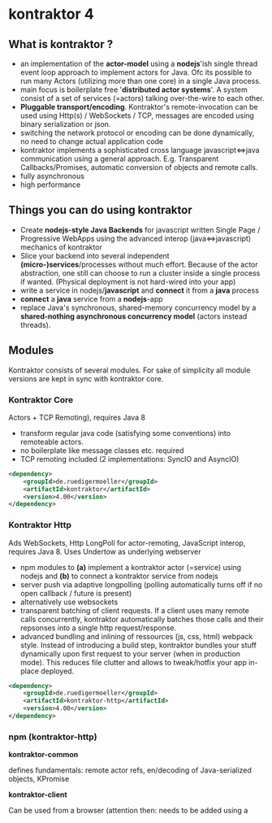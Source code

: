 # kontraktor 4


## What is kontraktor ?

* an implementation of the **actor-model** using a **nodejs**'ish single thread event loop approach to implement actors for Java. Ofc its possible to run many Actors (utilizing more than one core) in a
single Java process.
* main focus is boilerplate free '**distributed actor systems**'. A system consist of a set of services (=actors) talking over-the-wire to each other.
* **Pluggable transport/encoding**. Kontraktor's remote-invocation can be used using Http(s) / WebSockets / TCP, messages are encoded using binary serialization or json.
* switching the network protocol or encoding can be done dynamically, no need to change actual application code
* kontraktor implements a sophisticated cross language javascript<=>java communication using a general approach. E.g. Transparent Callbacks/Promises, automatic conversion of objects and remote calls. 
* fully asynchronous
* high performance

## Things you can do using kontraktor

* Create **nodejs-style Java Backends** for javascript written Single Page / Progressive WebApps using the advanced interop (java<=>javascript) mechanics of kontraktor
* Slice your backend into several independent **(micro-)services**/processes without much effort. Because of the actor abstraction, one still can choose to run a
 cluster inside a single process if wanted. (Physical deployment is not hard-wired into your app)
* write a service in nodejs/**javascript** and **connect** it from a **java** process
* **connect** a **java** service from a **nodejs**-app
* replace Java's synchronous, shared-memory concurrency model by a **shared-nothing asynchronous concurrency model** (actors instead threads). 

## Modules

Kontraktor consists of several modules. For sake of simplicity all module versions are kept in sync with kontraktor core.

### Kontraktor Core 

Actors + TCP Remoting), requires Java 8

* transform regular java code (satisfying some conventions) into remoteable actors.
* no boilerplate like message classes etc. required
* TCP remoting included (2 implementations: SyncIO and AsyncIO) 

```xml
<dependency>
    <groupId>de.ruedigermoeller</groupId>
    <artifactId>kontraktor</artifactId>
    <version>4.00</version>
</dependency>
```

### Kontraktor Http 

Ads WebSockets, Http LongPoll for actor-remoting, JavaScript interop, requires Java 8. Uses Undertow as underlying webserver

* npm modules to **(a)** implement a kontraktor actor (=service) using nodejs and **(b)** to connect a kontraktor service from nodejs 
* server push via adaptive longpolling (polling automatically turns off if no open callback / future is present) 
* alternatively use websockets
* transparent batching of client requests. If a client uses many remote calls concurrently, kontraktor automatically batches those calls and their repsonses
into a single http request/response.
* advanced bundling and inlining of ressources (js, css, html) webpack style. Instead of introducing a build step, kontraktor bundles
 your stuff dynamically upon first request to your server (when in production mode). This reduces file clutter and allows to tweak/hotfix your app
 in-place deployed.

```xml
<dependency>
    <groupId>de.ruedigermoeller</groupId>
    <artifactId>kontraktor-http</artifactId>
    <version>4.00</version>
</dependency>
```

### npm (kontraktor-http)

**kontraktor-common**

defines fundamentals: remote actor refs, en/decoding of Java-serialized objects, KPromise

**kontraktor-client**

Can be used from a browser (attention then: needs to be added using a <script> tag, not babel/browserify'ish using 'require').
Can be used from nodejs to connect services/actors implemented in java or javascript

**kontraktor-server**

write an ES6 class and make it accessible to other (kontraktor) processes using websockets. Some limitations: no actor proxies, only websockets supported.

**js4k**

old (es6 free) implementation of kontraktor-client. somewhat messy, but production-proven
 
### kontraktor-web

A lightweight framework on top of kontraktor to serve JavaScript Single Page Application clients (e.g. Polymer.js, React.js) from a Java Server.

* session handling: for each client an actor instance is created server side. No need to manually juggle Id's
* session invalidation
* session resurrection (=wake up / re-establish a session from a Client which has been away for some time). No more "your session has expired")
* built in support for Polymer.js and React.js (incl. jsx, babel+browserify) 

```xml
<dependency>
    <groupId>de.ruedigermoeller</groupId>
    <artifactId>kontraktor-http</artifactId>
    <version>4.00</version>
</dependency>
```

**[Undocumented] kontraktor-reallive**

A clusterable NoSQL data base.

* Reactive: Each transaction/data change is broadcasted to (filtered) subscribers. CQRS/MVC at cluster scale.
* Can be used to organize intra-service communication in a fail-safe and decoupled fashion.
* clusterable
* optional full in memory caching. 
* distributed Lambda execution featuring advanced and very fast inmemory analytics.
* powers message routing middleware of a large european stock exchange (up to 100.000 transactions per second, up to 200k messages per second)
* powers realtime NLP and cluster-coordination of juptr.io

Currently undocumented

**[Undocumented] service-support**

* framework/tools to control and configure a cluster of reallive + webserver(s) + (micro-)services

**[Undocumented] cluster-troll**

Simple peer-2-peer network of "Process Controlling" nodes. Enables to start/stop clusters in a distributed setup (several machines).

```xml
<dependency>
    <groupId>de.ruedigermoeller</groupId>
    <artifactId>kontraktor-http</artifactId>
    <version>4.00</version>
</dependency>
```

**[Untested] Kontraktor-Reactive Streams** 

(Implements Reactive Streams Spec 1.0)

```xml
<dependency>
    <groupId>de.ruedigermoeller</groupId>
    <artifactId>kontraktor-reactive-streams</artifactId>
    <version>4.00</version>
</dependency>
```

**[Untested] Kontraktor-Bare** 

(Minimalistic standalone Http-LongPoll client [legacy apps, Android] ), requires Java 7, Apache 2.0 Licensed

```xml
<dependency>
    <groupId>de.ruedigermoeller</groupId>
    <artifactId>kontraktor-bare</artifactId>
    <version>4.00</version>
</dependency>
```

### Examples:
https://github.com/RuedigerMoeller/kontraktor/tree/trunk/examples

### Misc
Older Blogposts (samples are of *OLD* 2.0, 3.0 version, might need rewrite/changes (mostly `Future` => `IPromise`):

* http://java-is-the-new-c.blogspot.de/2015/07/polymer-webcomponents-served-with-java.html
* [Solving "Dining Philosophers problem" with (distributed) actors](http://java-is-the-new-c.blogspot.de/2014/09/breaking-habit-solving-dining.html)
* [A persistent KeyValue Server in 40 lines and a sad fact](http://java-is-the-new-c.blogspot.de/2014/12/a-persistent-keyvalue-server-in-40.html)
* [Alternatives to Executors when scheduling Tasks/Actors](http://java-is-the-new-c.blogspot.de/2014/10/alternatives-to-executors-when.html)
